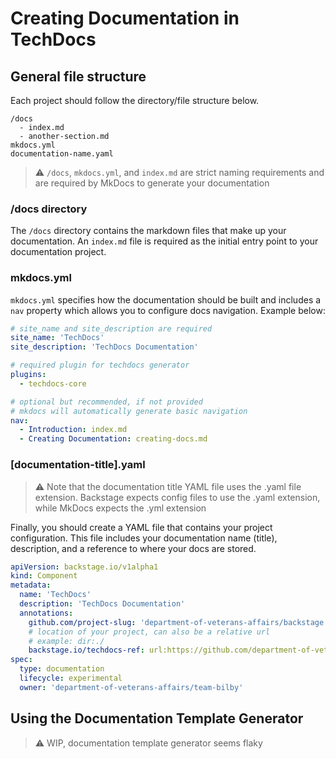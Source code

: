 # Creating Documentation in TechDocs

## General file structure

Each project should follow the directory/file structure below.

```
/docs
  - index.md
  - another-section.md
mkdocs.yml
documentation-name.yaml
```

> :warning: `/docs`, `mkdocs.yml`, and `index.md` are strict naming requirements and are required by MkDocs to generate your documentation

### /docs directory

The `/docs` directory contains the markdown files that make up your documentation. An `index.md` file is required as the initial entry point to your documentation project.

### mkdocs.yml

`mkdocs.yml` specifies how the documentation should be built and includes a `nav` property which allows you to configure docs navigation. Example below:

```yaml
# site_name and site_description are required
site_name: 'TechDocs'
site_description: 'TechDocs Documentation'

# required plugin for techdocs generator
plugins:
  - techdocs-core

# optional but recommended, if not provided
# mkdocs will automatically generate basic navigation
nav:
  - Introduction: index.md
  - Creating Documentation: creating-docs.md
```

### [documentation-title].yaml

> :warning: Note that the documentation title YAML file uses the .yaml file extension. Backstage expects config files to use the .yaml extension, while MkDocs expects the .yml extension

Finally, you should create a YAML file that contains your project configuration. This file includes your documentation name (title), description, and a reference to where your docs are stored.

```yaml
apiVersion: backstage.io/v1alpha1
kind: Component
metadata:
  name: 'TechDocs'
  description: 'TechDocs Documentation'
  annotations:
    github.com/project-slug: 'department-of-veterans-affairs/backstage'
    # location of your project, can also be a relative url
    # example: dir:./
    backstage.io/techdocs-ref: url:https://github.com/department-of-veterans-affairs/backstage/blob/master/documentation/techdocs
spec:
  type: documentation
  lifecycle: experimental
  owner: 'department-of-veterans-affairs/team-bilby'
```

## Using the Documentation Template Generator

> :warning: WIP, documentation template generator seems flaky
